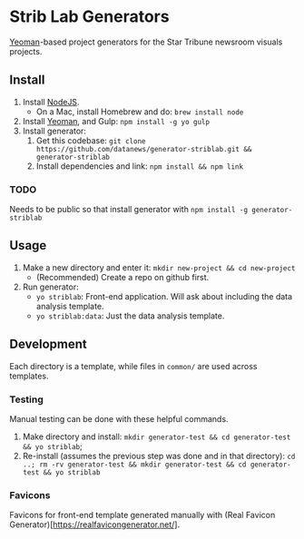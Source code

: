 # Strib Lab Generators

[Yeoman](http://yeoman.io/)-based project generators for the Star Tribune newsroom visuals projects.

## Install

1. Install [NodeJS](https://nodejs.org/en/).
    * On a Mac, install Homebrew and do: `brew install node`
1. Install [Yeoman](http://yeoman.io/), and Gulp: `npm install -g yo gulp`
1. Install generator:
    1. Get this codebase: `git clone https://github.com/datanews/generator-striblab.git && generator-striblab`
    1. Install dependencies and link: `npm install && npm link`

### TODO

Needs to be public so that install generator with `npm install -g generator-striblab`

## Usage

1. Make a new directory and enter it: `mkdir new-project && cd new-project`
    * (Recommended) Create a repo on github first.
1. Run generator:
    * `yo striblab`: Front-end application.  Will ask about including the data analysis template.
    * `yo striblab:data`: Just the data analysis template.

## Development

Each directory is a template, while files in `common/` are used across templates.

### Testing

Manual testing can be done with these helpful commands.

1. Make directory and install: `mkdir generator-test && cd generator-test && yo striblab`;
1. Re-install (assumes the previous step was done and in that directory): `cd ..; rm -rv generator-test && mkdir generator-test && cd generator-test && yo striblab`

### Favicons

Favicons for front-end template generated manually with (Real Favicon Generator)[https://realfavicongenerator.net/].
